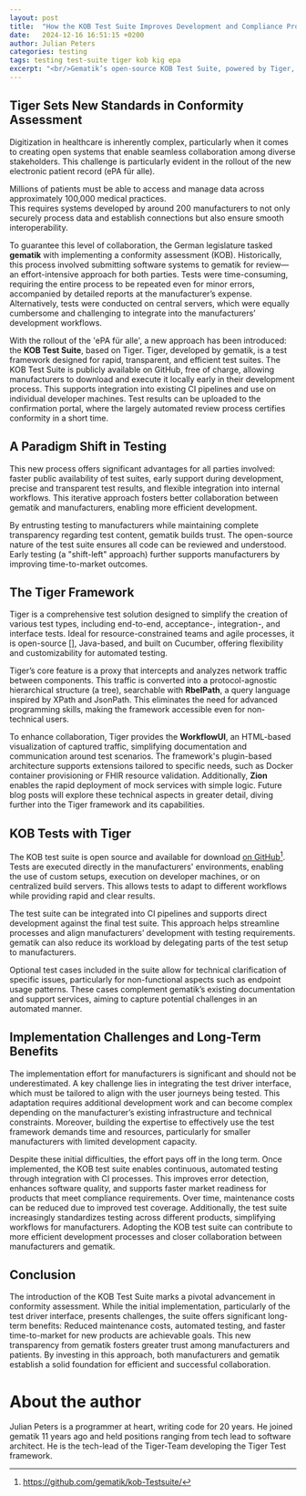 ```yaml
---
layout: post
title:  "How the KOB Test Suite Improves Development and Compliance Processes"
date:   2024-12-16 16:51:15 +0200
author: Julian Peters
categories: testing
tags: testing test-suite tiger kob kig epa
excerpt: "<br/>Gematik’s open-source KOB Test Suite, powered by Tiger, transforms healthcare digitization by enabling local testing, CI integration, and streamlined development. Discover how it fosters trust and efficiency in ePA rollout.<br/><br/>"
---
```


## Tiger Sets New Standards in Conformity Assessment

Digitization in healthcare is inherently complex, particularly when it comes to creating open systems that enable seamless collaboration among diverse stakeholders. This challenge is particularly evident in the rollout of the new electronic patient record (ePA für alle).

Millions of patients must be able to access and manage data across approximately 100,000 medical practices.  
This requires systems developed by around 200 manufacturers to not only securely process data and establish connections but also ensure smooth interoperability.

To guarantee this level of collaboration, the German legislature tasked **gematik** with implementing a conformity assessment (KOB). Historically, this process involved submitting software systems to gematik for review—an effort-intensive approach for both parties. Tests were time-consuming, requiring the entire process to be repeated even for minor errors, accompanied by detailed reports at the manufacturer’s expense. Alternatively, tests were conducted on central servers, which were equally cumbersome and challenging to integrate into the manufacturers’ development workflows.

With the rollout of the 'ePA für alle', a new approach has been introduced: the **KOB Test Suite**, based on Tiger. Tiger, developed by gematik, is a test framework designed for rapid, transparent, and efficient test suites. The KOB Test Suite is publicly available on GitHub, free of charge, allowing manufacturers to download and execute it locally early in their development process. This supports integration into existing CI pipelines and use on individual developer machines. Test results can be uploaded to the confirmation portal, where the largely automated review process certifies conformity in a short time.

## A Paradigm Shift in Testing

This new process offers significant advantages for all parties involved: faster public availability of test suites, early support during development, precise and transparent test results, and flexible integration into internal workflows. This iterative approach fosters better collaboration between gematik and manufacturers, enabling more efficient development.

By entrusting testing to manufacturers while maintaining complete transparency regarding test content, gematik builds trust. The open-source nature of the test suite ensures all code can be reviewed and understood. Early testing (a "shift-left" approach) further supports manufacturers by improving time-to-market outcomes.

## The Tiger Framework

Tiger is a comprehensive test solution designed to simplify the creation of various test types, including end-to-end, acceptance-, integration-, and interface tests. Ideal for resource-constrained teams and agile processes, it is open-source [], Java-based, and built on Cucumber, offering flexibility and customizability for automated testing.

Tiger’s core feature is a proxy that intercepts and analyzes network traffic between components. This traffic is converted into a protocol-agnostic hierarchical structure (a tree), searchable with **RbelPath**, a query language inspired by XPath and JsonPath. This eliminates the need for advanced programming skills, making the framework accessible even for non-technical users.

To enhance collaboration, Tiger provides the **WorkflowUI**, an HTML-based visualization of captured traffic, simplifying documentation and communication around test scenarios. The framework's plugin-based architecture supports extensions tailored to specific needs, such as Docker container provisioning or FHIR resource validation. Additionally, **Zion** enables the rapid deployment of mock services with simple logic. Future blog posts will explore these technical aspects in greater detail, diving further into the Tiger framework and its capabilities.

## KOB Tests with Tiger

The KOB test suite is open source and available for download [on GitHub](https://github.com/gematik/kob-Testsuite/)[^1]. Tests are executed directly in the manufacturers' environments, enabling the use of custom setups, execution on developer machines, or on centralized build servers. This allows tests to adapt to different workflows while providing rapid and clear results.

The test suite can be integrated into CI pipelines and supports direct development against the final test suite. This approach helps streamline processes and align manufacturers’ development with testing requirements. gematik can also reduce its workload by delegating parts of the test setup to manufacturers.

Optional test cases included in the suite allow for technical clarification of specific issues, particularly for non-functional aspects such as endpoint usage patterns. These cases complement gematik’s existing documentation and support services, aiming to capture potential challenges in an automated manner.

## Implementation Challenges and Long-Term Benefits

The implementation effort for manufacturers is significant and should not be underestimated. A key challenge lies in integrating the test driver interface, which must be tailored to align with the user journeys being tested. This adaptation requires additional development work and can become complex depending on the manufacturer’s existing infrastructure and technical constraints. Moreover, building the expertise to effectively use the test framework demands time and resources, particularly for smaller manufacturers with limited development capacity.

Despite these initial difficulties, the effort pays off in the long term. Once implemented, the KOB test suite enables continuous, automated testing through integration with CI processes. This improves error detection, enhances software quality, and supports faster market readiness for products that meet compliance requirements. Over time, maintenance costs can be reduced due to improved test coverage. Additionally, the test suite increasingly standardizes testing across different products, simplifying workflows for manufacturers. Adopting the KOB test suite can contribute to more efficient development processes and closer collaboration between manufacturers and gematik.

## Conclusion

The introduction of the KOB Test Suite marks a pivotal advancement in conformity assessment. While the initial implementation, particularly of the test driver interface, presents challenges, the suite offers significant long-term benefits: Reduced maintenance costs, automated testing, and faster time-to-market for new products are achievable goals. This new transparency from gematik fosters greater trust among manufacturers and patients. By investing in this approach, both manufacturers and gematik establish a solid foundation for efficient and successful collaboration.

# About the author

Julian Peters is a programmer at heart, writing code for 20 years. He joined gematik 11 years ago and held positions ranging from tech lead to software architect. He is the tech-lead of the Tiger-Team developing the Tiger Test framework.

[^1]: <https://github.com/gematik/kob-Testsuite/>
[^2]: <https://github.com/gematik/app-Tiger>
